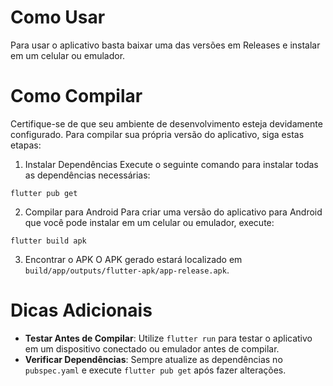 # Como Usar
Para usar o aplicativo basta baixar uma das versões em Releases e instalar em um celular ou emulador.

# Como Compilar
Certifique-se de que seu ambiente de desenvolvimento esteja devidamente configurado. Para compilar sua própria versão do aplicativo, siga estas etapas:

1. Instalar Dependências
Execute o seguinte comando para instalar todas as dependências necessárias:
```
flutter pub get
```
2. Compilar para Android
Para criar uma versão do aplicativo para Android que você pode instalar em um celular ou emulador, execute:
```
flutter build apk
```

3. Encontrar o APK
O APK gerado estará localizado em `build/app/outputs/flutter-apk/app-release.apk`.

# Dicas Adicionais
- **Testar Antes de Compilar**: Utilize `flutter run` para testar o aplicativo em um dispositivo conectado ou emulador antes de compilar.
- **Verificar Dependências**: Sempre atualize as dependências no `pubspec.yaml` e execute `flutter pub get` após fazer alterações.
